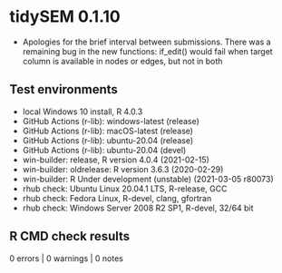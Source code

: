 # tidySEM 0.1.10

* Apologies for the brief interval between submissions.
  There was a remaining bug in the new functions:
  if_edit() would fail when target column is available in nodes
  or edges, but not in both
  
## Test environments

* local Windows 10 install, R 4.0.3
* GitHub Actions (r-lib): windows-latest (release)
* GitHub Actions (r-lib): macOS-latest (release)
* GitHub Actions (r-lib): ubuntu-20.04 (release)
* GitHub Actions (r-lib): ubuntu-20.04 (devel)
* win-builder: release, R version 4.0.4 (2021-02-15)
* win-builder: oldrelease: R version 3.6.3 (2020-02-29)
* win-builder: R Under development (unstable) (2021-03-05 r80073)
* rhub check: Ubuntu Linux 20.04.1 LTS, R-release, GCC
* rhub check: Fedora Linux, R-devel, clang, gfortran
* rhub check: Windows Server 2008 R2 SP1, R-devel, 32/64 bit

## R CMD check results

0 errors | 0 warnings | 0 notes
